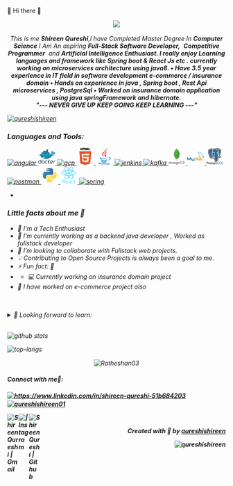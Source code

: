 👋 Hi there 👋 
<p align="center">
  <a href="https://github.com/qureshishireen/readme-typing-svg"><img src="https://readme-typing-svg.herokuapp.com?lines=I+am+Shireen+Qureshi+Computer+Science+PostGraduate;Full+Stack+Software+Developer;DS%20|%20AI%20|%20ML%20Enthusiast;Aspiring+Learner&center=true&width=700&height=60"></a>
</p>


<p align="center">
  <em>
    This is me <b>Shireen Qureshi</b>,I have Completed Master Degree In <b>Computer Science</b> 
    I Am An aspiring <b>Full-Stack Software Developer,</b>&nbsp; <b>Competitive Programmer</b>&nbsp; and <b> Artificial 
   Intelligence Enthusiast. 
  I really enjoy Learning languages and framework like Spring boot  &  React  Js etc . 
  currently working on  microservices architecture using java8. 
• Have 3.5 year experience in IT field in software development e-commerce / insurance domain
• Hands on experience in java , Spring boot , Rest Api microservices , PostgreSql
• Worked on insurance domain application using java springFramework and hibernate.
    </b> 
  <br>
  <b>
    <i>"--- NEVER GIVE UP KEEP GOING KEEP LEARNING ---" 
    </i>
    </b>
 
</p>   
</p>  




<p align="left"> <a href="https://github.com/ryo-ma/github-profile-trophy"><img src="https://github-profile-trophy.vercel.app/?username=qureshishireen" alt="qureshishireen" /></a> </p>

<h3 align="left">Languages and Tools:</h3>
<p align="left"> <a href="https://angular.io" target="_blank" rel="noreferrer"> <img src="https://angular.io/assets/images/logos/angular/angular.svg" alt="angular" width="40" height="40"/> </a> </a> <a href="https://www.docker.com/" target="_blank" rel="noreferrer"> <img src="https://raw.githubusercontent.com/devicons/devicon/master/icons/docker/docker-original-wordmark.svg" alt="docker" width="40" height="40"/> </a> <a href="https://cloud.google.com" target="_blank" rel="noreferrer"> <img src="https://www.vectorlogo.zone/logos/google_cloud/google_cloud-icon.svg" alt="gcp" width="40" height="40"/> </a> <a href="https://www.w3.org/html/" target="_blank" rel="noreferrer"> <img src="https://raw.githubusercontent.com/devicons/devicon/master/icons/html5/html5-original-wordmark.svg" alt="html5" width="40" height="40"/> </a> <a href="https://www.java.com" target="_blank" rel="noreferrer"> <img src="https://raw.githubusercontent.com/devicons/devicon/master/icons/java/java-original.svg" alt="java" width="40" height="40"/> </a> <a href="https://www.jenkins.io" target="_blank" rel="noreferrer"> <img src="https://www.vectorlogo.zone/logos/jenkins/jenkins-icon.svg" alt="jenkins" width="40" height="40"/> </a> <a href="https://kafka.apache.org/" target="_blank" rel="noreferrer"> <img src="https://www.vectorlogo.zone/logos/apache_kafka/apache_kafka-icon.svg" alt="kafka" width="40" height="40"/> </a> <a href="https://www.mongodb.com/" target="_blank" rel="noreferrer"> <img src="https://raw.githubusercontent.com/devicons/devicon/master/icons/mongodb/mongodb-original-wordmark.svg" alt="mongodb" width="40" height="40"/> </a> <a href="https://www.mysql.com/" target="_blank" rel="noreferrer"> <img src="https://raw.githubusercontent.com/devicons/devicon/master/icons/mysql/mysql-original-wordmark.svg" alt="mysql" width="40" height="40"/> </a> <a href="https://www.postgresql.org" target="_blank" rel="noreferrer"> <img src="https://raw.githubusercontent.com/devicons/devicon/master/icons/postgresql/postgresql-original-wordmark.svg" alt="postgresql" width="40" height="40"/> </a> <a href="https://postman.com" target="_blank" rel="noreferrer"> <img src="https://www.vectorlogo.zone/logos/getpostman/getpostman-icon.svg" alt="postman" width="40" height="40"/> </a> <a href="https://www.python.org" target="_blank" rel="noreferrer"> <img src="https://raw.githubusercontent.com/devicons/devicon/master/icons/python/python-original.svg" alt="python" width="40" height="40"/> </a> <a href="https://reactjs.org/" target="_blank" rel="noreferrer"> <img src="https://raw.githubusercontent.com/devicons/devicon/master/icons/react/react-original-wordmark.svg" alt="react" width="40" height="40"/> </a> <a href="https://spring.io/" target="_blank" rel="noreferrer"> <img src="https://www.vectorlogo.zone/logos/springio/springio-icon.svg" alt="spring" width="40" height="40"/> </a> </p>  


- 

<h3>Little facts about me 🧑</h3>

- 🧞 I'm a Tech Enthusiast 
- 🔭 I’m currently working  as a backend java developer , Worked as fullstack developer 
- 👯 I’m looking to collaborate with Fullstack web projects.
- 💡 Contributing to Open Source Projects is always been a goal to me.
- ⚡ Fun fact: 🤔
- - 💻  Currently working on insurance domain project 
- 🔭 I have  worked  on e-commerce project also 
<br>
<br>

<details>
<summary>
  🌱 Looking forward to learn:
</summary>
   <br>
<code><a href="https://flutter.dev/" target="_blank"><img height="30" src="https://www.vectorlogo.zone/logos/flutterio/flutterio-icon.svg"></a></code>
<code><a href="https://cloud.google.com/" target="_blank"><img height="30" src="https://www.vectorlogo.zone/logos/google_cloud/google_cloud-icon.svg"></a></code>
<code><a href="https://analytics.google.com/" target="_blank"><img height="30" src="https://www.vectorlogo.zone/logos/google_analytics/google_analytics-icon.svg"></a></code>
<code><a href="https://www.tensorflow.org/" target="_blank"><img height="30" src="https://www.vectorlogo.zone/logos/tensorflow/tensorflow-icon.svg"></a></code>
<code><a href="https://azure.microsoft.com/en-us/" target="_blank"><img height="30" src="https://www.vectorlogo.zone/logos/microsoft_azure/microsoft_azure-icon.svg"></a></code>
<code><a href="https://opencv.org/" target="_blank"><img height="30" src="https://www.vectorlogo.zone/logos/opencv/opencv-icon.svg"></a></code>
<code><a href="https://pytorch.org/" target="_blank"><img height="30" src="https://www.vectorlogo.zone/logos/pytorch/pytorch-icon.svg"></a></code>
<code><a href="https://aws.amazon.com/" target="_blank"><img height="30" src="https://www.vectorlogo.zone/logos/amazon_aws/amazon_aws-icon.svg"></a></code>
</details>
<br> 

![github stats](https://github-readme-stats.vercel.app/api?username=shinuqureshi&show_icons=false&theme=radical) 

![top-langs](https://github-readme-stats.vercel.app/api/top-langs?username=shinuqureshi&show_icons=false&theme=radical) 

<p align="center"><img align="center" src="https://github-readme-streak-stats.herokuapp.com/?user=Ratheshan03&text_color=FFFFFF&bg_color=000000&title_color=94b4a4&langs_count=15&layout=compact&hide_border=true" alt="Ratheshan03" /> </p> 

<h4> Connect with me🤝: <h4>
  </hr> 
<p align="left">
<a href="https://linkedin.com/in/https://www.linkedin.com/in/shireen-qureshi-51b684203" target="blank"><img align="center" src="https://raw.githubusercontent.com/rahuldkjain/github-profile-readme-generator/master/src/images/icons/Social/linked-in-alt.svg" alt="https://www.linkedin.com/in/shireen-qureshi-51b684203" height="30" width="40" /></a>
<a href="https://www.hackerrank.com/qureshishireen01" target="blank"><img align="center" src="https://raw.githubusercontent.com/rahuldkjain/github-profile-readme-generator/master/src/images/icons/Social/hackerrank.svg" alt="qureshishireen01" height="30" width="40" /></a>
</p>
  <a href="mailto:qureshishireen07@gmail.com">
    <img align="left" alt=" Shireen Qureshi | Gmail" width="26px" src="https://www.vectorlogo.zone/logos/gmail/gmail-icon.svg" />
  </a> 
  <a href="">
    <img align="left" alt=" | Instagram" width="24px" src="https://www.vectorlogo.zone/logos/instagram/instagram-icon.svg" />
  </a>
 
   <a href="https://github.com/qureshishireen">
    <img align="left" alt=" Shireen Qureshi | Github" width="26px" src="https://www.vectorlogo.zone/logos/github/github-tile.svg" />
  </a>
  <br>
  
<p align="right" > Created with 🖤 by <a href="https://github.com/qureshishireen">qureshishireen</a></p>
<p align="right" > <img src="https://komarev.com/ghpvc/?username=qureshishireen&label=Profile%20views&color=0e75b6&style=flat" alt="qureshishireen" /> </p>



 


 





